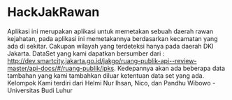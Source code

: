 # HackJakRawan
Aplikasi ini merupakan aplikasi untuk memetakan sebuah daerah rawan kejahatan, pada aplikasi ini memetakannya berdasarkan kecamatan yang ada di sekitar. Cakupan wilayah yang terdeteksi hanya pada daerah DKI Jakarta. DataSet yang kami dapatkan bersumber dari : http://dev.smartcity.jakarta.go.id/jakgo/ruang-publik-api--review-master/api-docs/#/ruang-publik/ipks. Kedepannya akan ada beberapa data tambahan yang kami tambahkan diluar ketentuan data set yang ada. Kelompok Kami terdiri dari Helmi Nur Ihsan, Nico, dan Pandhu Wibowo - Universitas Budi Luhur

